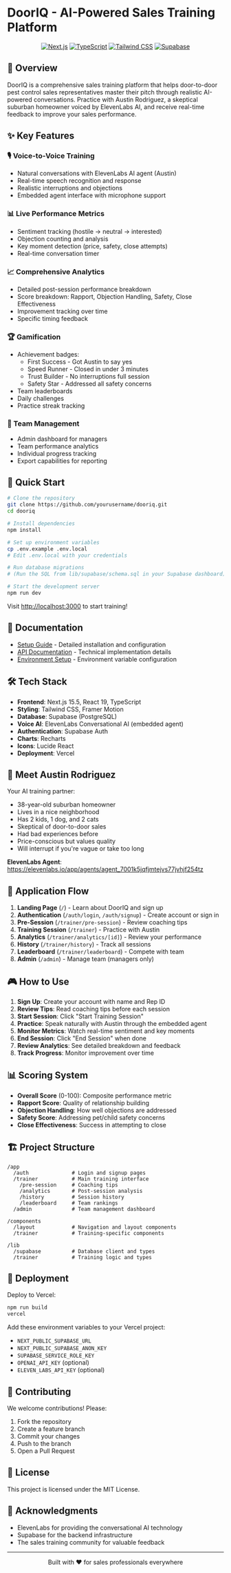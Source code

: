 # DoorIQ - AI-Powered Sales Training Platform

<div align="center">
  
  [![Next.js](https://img.shields.io/badge/Next.js-15.5-black)](https://nextjs.org/)
  [![TypeScript](https://img.shields.io/badge/TypeScript-5.0-blue)](https://www.typescriptlang.org/)
  [![Tailwind CSS](https://img.shields.io/badge/Tailwind-3.4-38B2AC)](https://tailwindcss.com/)
  [![Supabase](https://img.shields.io/badge/Supabase-Database-green)](https://supabase.com/)
</div>

## 🎯 Overview

DoorIQ is a comprehensive sales training platform that helps door-to-door pest control sales representatives master their pitch through realistic AI-powered conversations. Practice with Austin Rodriguez, a skeptical suburban homeowner voiced by ElevenLabs AI, and receive real-time feedback to improve your sales performance.

## ✨ Key Features

### 🎙️ Voice-to-Voice Training
- Natural conversations with ElevenLabs AI agent (Austin)
- Real-time speech recognition and response
- Realistic interruptions and objections
- Embedded agent interface with microphone support

### 📊 Live Performance Metrics
- Sentiment tracking (hostile → neutral → interested)
- Objection counting and analysis
- Key moment detection (price, safety, close attempts)
- Real-time conversation timer

### 📈 Comprehensive Analytics
- Detailed post-session performance breakdown
- Score breakdown: Rapport, Objection Handling, Safety, Close Effectiveness
- Improvement tracking over time
- Specific timing feedback

### 🏆 Gamification
- Achievement badges:
  - First Success - Got Austin to say yes
  - Speed Runner - Closed in under 3 minutes
  - Trust Builder - No interruptions full session
  - Safety Star - Addressed all safety concerns
- Team leaderboards
- Daily challenges
- Practice streak tracking

### 👥 Team Management
- Admin dashboard for managers
- Team performance analytics
- Individual progress tracking
- Export capabilities for reporting

## 🚀 Quick Start

```bash
# Clone the repository
git clone https://github.com/yourusername/dooriq.git
cd dooriq

# Install dependencies
npm install

# Set up environment variables
cp .env.example .env.local
# Edit .env.local with your credentials

# Run database migrations
# (Run the SQL from lib/supabase/schema.sql in your Supabase dashboard)

# Start the development server
npm run dev
```

Visit [http://localhost:3000](http://localhost:3000) to start training!

## 📖 Documentation

- [Setup Guide](./SETUP_GUIDE.md) - Detailed installation and configuration
- [API Documentation](./Documentation.md) - Technical implementation details
- [Environment Setup](./ENV_SETUP.md) - Environment variable configuration

## 🛠️ Tech Stack

- **Frontend**: Next.js 15.5, React 19, TypeScript
- **Styling**: Tailwind CSS, Framer Motion
- **Database**: Supabase (PostgreSQL)
- **Voice AI**: ElevenLabs Conversational AI (embedded agent)
- **Authentication**: Supabase Auth
- **Charts**: Recharts
- **Icons**: Lucide React
- **Deployment**: Vercel

## 👤 Meet Austin Rodriguez

Your AI training partner:
- 38-year-old suburban homeowner
- Lives in a nice neighborhood
- Has 2 kids, 1 dog, and 2 cats
- Skeptical of door-to-door sales
- Had bad experiences before
- Price-conscious but values quality
- Will interrupt if you're vague or take too long

**ElevenLabs Agent**: https://elevenlabs.io/app/agents/agent_7001k5jqfjmtejvs77jvhjf254tz

## 📱 Application Flow

1. **Landing Page** (`/`) - Learn about DoorIQ and sign up
2. **Authentication** (`/auth/login`, `/auth/signup`) - Create account or sign in
3. **Pre-Session** (`/trainer/pre-session`) - Review coaching tips
4. **Training Session** (`/trainer`) - Practice with Austin
5. **Analytics** (`/trainer/analytics/[id]`) - Review your performance
6. **History** (`/trainer/history`) - Track all sessions
7. **Leaderboard** (`/trainer/leaderboard`) - Compete with team
8. **Admin** (`/admin`) - Manage team (managers only)

## 🎮 How to Use

1. **Sign Up**: Create your account with name and Rep ID
2. **Review Tips**: Read coaching tips before each session
3. **Start Session**: Click "Start Training Session"
4. **Practice**: Speak naturally with Austin through the embedded agent
5. **Monitor Metrics**: Watch real-time sentiment and key moments
6. **End Session**: Click "End Session" when done
7. **Review Analytics**: See detailed breakdown and feedback
8. **Track Progress**: Monitor improvement over time

## 📊 Scoring System

- **Overall Score** (0-100): Composite performance metric
- **Rapport Score**: Quality of relationship building
- **Objection Handling**: How well objections are addressed
- **Safety Score**: Addressing pet/child safety concerns
- **Close Effectiveness**: Success in attempting to close

## 🏗️ Project Structure

```
/app
  /auth              # Login and signup pages
  /trainer           # Main training interface
    /pre-session     # Coaching tips
    /analytics       # Post-session analysis
    /history         # Session history
    /leaderboard     # Team rankings
  /admin             # Team management dashboard

/components
  /layout            # Navigation and layout components
  /trainer           # Training-specific components

/lib
  /supabase          # Database client and types
  /trainer           # Training logic and types
```

## 🚀 Deployment

Deploy to Vercel:

```bash
npm run build
vercel
```

Add these environment variables to your Vercel project:
- `NEXT_PUBLIC_SUPABASE_URL`
- `NEXT_PUBLIC_SUPABASE_ANON_KEY`
- `SUPABASE_SERVICE_ROLE_KEY`
- `OPENAI_API_KEY` (optional)
- `ELEVEN_LABS_API_KEY` (optional)

## 🤝 Contributing

We welcome contributions! Please:
1. Fork the repository
2. Create a feature branch
3. Commit your changes
4. Push to the branch
5. Open a Pull Request

## 📄 License

This project is licensed under the MIT License.

## 🙏 Acknowledgments

- ElevenLabs for providing the conversational AI technology
- Supabase for the backend infrastructure
- The sales training community for valuable feedback

---

<div align="center">
  <p>Built with ❤️ for sales professionals everywhere</p>
</div>